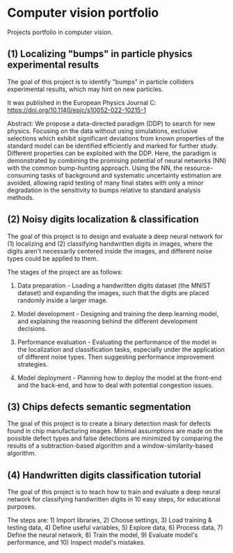 # Computer vision portfolio
Projects portfolio in computer vision.

## (1) Localizing "bumps" in particle physics experimental results
The goal of this project is to identify "bumps" in particle colliders experimental results, which may hint on new particles.

It was published in the European Physics Journal C: https://doi.org/10.1140/epjc/s10052-022-10215-1

Abstract: We propose a data-directed paradigm (DDP) to search for new physics. Focusing on the data without using simulations, exclusive selections which exhibit significant deviations from known properties of the standard model can be identified efficiently and marked for further study. Different properties can be exploited with the DDP. Here, the paradigm is demonstrated by combining the promising potential of neural networks (NN) with the common bump-hunting approach. Using the NN, the resource-consuming tasks of background and systematic uncertainty estimation are avoided, allowing rapid testing of many final states with only a minor degradation in the sensitivity to bumps relative to standard analysis methods.

## (2) Noisy digits localization & classification
The goal of this project is to design and evaluate a deep neural network for (1) localizing and (2) classifying handwritten digits in images, where the digits aren't necessarily centered inside the images, and different noise types could be applied to them.

The stages of the project are as follows:

1) Data preparation - Loading a handwritten digits dataset (the MNIST dataset) and expanding the images, such that the digits are placed randomly inside a larger image.

2) Model development - Designing and training the deep learning model, and explaining the reasoning behind the different development decisions.

3) Performance evaluation - Evaluating the performance of the model in the localization and classification tasks, especially under the application of different noise types. Then suggesting performance improvement strategies.

4) Model deployment - Planning how to deploy the model at the front-end and the back-end, and how to deal with potential congestion issues.

## (3) Chips defects semantic segmentation
The goal of this project is to create a binary detection mask for defects found in chip manufacturing images. Minimal assumptions are made on the possible defect types and false detections are minimized by comparing the results of a subtraction-based algorithm and a window-similarity-based algorithm. 

## (4) Handwritten digits classification tutorial
The goal of this project is to teach how to train and evaluate a deep neural network for classifying handwritten digits in 10 easy steps, for educational purposes.

The steps are: 1) Import libraries, 2) Choose settings, 3) Load training & testing data, 4) Define useful variables, 5) Explore data, 6) Process data, 7) Define the neural network, 8) Train the model, 9) Evaluate model's performance, and 10) Inspect model's mistakes.
